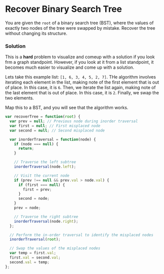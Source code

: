 # Recover Binary Search Tree

You are given the `root` of a binary search tree (BST), where the values of exactly two nodes of the tree were swapped by mistake. Recover the tree without changing its structure.

### Solution
This is a **hard** problem to visualize and comeup with a solution if you look frm a graph standpoint. However, if you look at it from a list standpoint, it becomes much easier to visualize and come up with a solution.

Lets take this example list: `[1, 6, 3, 4, 5, 2, 7]`.
THe algorithm involves iterating each element in the list, making note of the first element that is out of place. In this case, it is `6`. Then, we iterate the list again, making note of the last element that is out of place. In this case, it is `2`. Finally, we swap the two elements.

Map this to a BST, and you will see that the algorithm works.

```javascript
var recoverTree = function(root) {
  var prev = null; // Previous node during inorder traversal
  var first = null; // First misplaced node
  var second = null; // Second misplaced node

  var inorderTraversal = function(node) {
    if (node === null) {
      return;
    }

    // Traverse the left subtree
    inorderTraversal(node.left);

    // Visit the current node
    if (prev !== null && prev.val > node.val) {
      if (first === null) {
        first = prev;
      }
      second = node;
    }
    prev = node;

    // Traverse the right subtree
    inorderTraversal(node.right);
  };

  // Perform the in-order traversal to identify the misplaced nodes
  inorderTraversal(root);

  // Swap the values of the misplaced nodes
  var temp = first.val;
  first.val = second.val;
  second.val = temp;
};
```